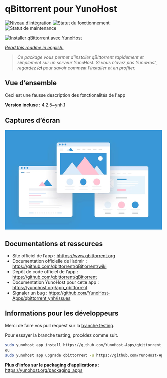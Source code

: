 <!--
N.B.: This README was automatically generated by https://github.com/YunoHost/apps/tree/master/tools/README-generator
It shall NOT be edited by hand.
-->

# qBittorrent pour YunoHost

[![Niveau d’intégration](https://dash.yunohost.org/integration/qbittorrent.svg)](https://dash.yunohost.org/appci/app/qbittorrent) ![Statut du fonctionnement](https://ci-apps.yunohost.org/ci/badges/qbittorrent.status.svg) ![Statut de maintenance](https://ci-apps.yunohost.org/ci/badges/qbittorrent.maintain.svg)

[![Installer qBittorrent avec YunoHost](https://install-app.yunohost.org/install-with-yunohost.svg)](https://install-app.yunohost.org/?app=qbittorrent)

*[Read this readme in english.](./README.md)*

> *Ce package vous permet d’installer qBittorrent rapidement et simplement sur un serveur YunoHost.
Si vous n’avez pas YunoHost, regardez [ici](https://yunohost.org/#/install) pour savoir comment l’installer et en profiter.*

## Vue d’ensemble

Ceci est une fausse description des fonctionalités de l'app


**Version incluse :** 4.2.5~ynh.1

## Captures d’écran

![Capture d’écran de qBittorrent](./doc/screenshots/example.jpg)

## Documentations et ressources

* Site officiel de l’app : <hhttps://www.qbittorrent.org>
* Documentation officielle de l’admin : <https://github.com/qbittorrent/qBittorrent/wiki>
* Dépôt de code officiel de l’app : <https://github.com/qbittorrent/qBittorrent>
* Documentation YunoHost pour cette app : <https://yunohost.org/app_qbittorrent>
* Signaler un bug : <https://github.com/YunoHost-Apps/qbittorrent_ynh/issues>

## Informations pour les développeurs

Merci de faire vos pull request sur la [branche testing](https://github.com/YunoHost-Apps/qbittorrent_ynh/tree/testing).

Pour essayer la branche testing, procédez comme suit.

``` bash
sudo yunohost app install https://github.com/YunoHost-Apps/qbittorrent_ynh/tree/testing --debug
ou
sudo yunohost app upgrade qbittorrent -u https://github.com/YunoHost-Apps/qbittorrent_ynh/tree/testing --debug
```

**Plus d’infos sur le packaging d’applications :** <https://yunohost.org/packaging_apps>